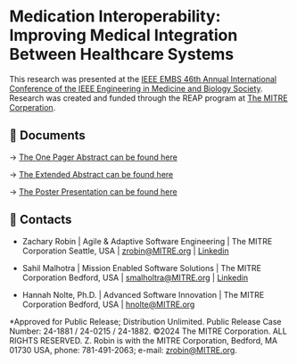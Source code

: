 # Medication Interoperability: Improving Medical Integration Between Healthcare Systems 

This research was presented at the [IEEE EMBS 46th Annual International Conference of the IEEE Engineering in Medicine and Biology Society](https://embc.embs.org/2024/). Research was created and funded through the REAP program at [The MITRE Corperation](https://www.mitre.org/). 


## 📄 Documents

-> [The One Pager Abstract can be found here](https://github.com/zacharyrobin/Medication_Interoperability/blob/main/Medication%20Interoperability%20-%20A%20Complete%20Medication%20History.pdf)

-> [The Extended Abstract can be found here](https://github.com/zacharyrobin/Medication_Interoperability/blob/main/Medication%20Interoperability_Extended%20Abstract%20IEEE%20Format.pdf)

-> [The Poster Presentation can be found here]()

## 📧 Contacts

- Zachary Robin | Agile & Adaptive Software Engineering | The MITRE Corporation Seattle, USA | [zrobin@MITRE.org](zrobin@MITRE.org) | [Linkedin](https://www.linkedin.com/in/zachary-robin/)

- Sahil Malhotra | Mission Enabled Software Solutions | The MITRE Corporation Bedford, USA | [smalholtra@MITRE.org](smalholtra@MITRE.org) | [Linkedin](https://www.linkedin.com/in/sahil-swe/)

- Hannah Nolte, Ph.D. | Advanced Software Innovation | The MITRE Corporation Bedford, USA | [hnolte@MITRE.org](hnolte@MITRE.org)



*Approved for Public Release; Distribution Unlimited. Public Release Case Number: 24-1881 / 24-0215 / 24-1882. ©2024 The MITRE Corporation. ALL RIGHTS RESERVED.
Z. Robin is with the MITRE Corporation, Bedford, MA 01730 USA, phone: 781-491-2063; e-mail: zrobin@MITRE.org.
